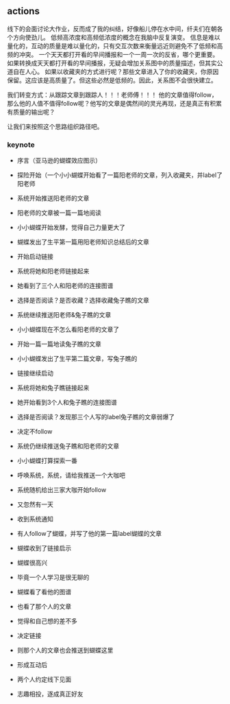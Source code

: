 ## actions
   线下的会面讨论大作业，反而成了我的纠结，好像船儿停在水中间，纤夫们在朝各个方向使劲儿。 低频高浓度和高频低浓度的概念在我脑中反复演变。
    信息是难以量化的，互动的质量是难以量化的，只有交互次数来衡量远近则避免不了低频和高频的冲突。
    一个天天都打开看的早间播报和一个一周一次的反省，哪个更重要。如果转换成天天都打开看的早间播报，无疑会增加关系图中的质量描述，但其实公道自在人心。
    如果以收藏夹的方式进行呢？那些文章进入了你的收藏夹，你原因保留。这应该是高质量了。但这些必然是低频的。因此，关系图不会很快建立。
	 
我们转变方式：从跟踪文章到跟踪人！！！老师傅！！！
他的文章值得follow，那么他的人值不值得follow呢？他写的文章是偶然间的灵光再现，还是真正有积累有质量的输出呢？

让我们来按照这个思路组织路径吧。

### keynote
- 序言（亚马逊的蝴蝶效应图示）
- 探险开始（一个小小蝴蝶开始看了一篇阳老师的文章，列入收藏夹，并label了阳老师
- 系统开始推送阳老师的文章
- 阳老师的文章被一篇一篇地阅读
- 小小蝴蝶开始发酵，觉得自己力量更大了
- 蝴蝶发出了生平第一篇用阳老师知识总结后的文章
- 开始启动链接
- 系统将她和阳老师链接起来
- 她看到了三个人和阳老师的连接图谱
- 选择是否阅读？是否收藏？选择收藏兔子瞧的文章
- 系统继续推送阳老师&兔子瞧的文章
- 小小蝴蝶现在不怎么看阳老师的文章了
- 开始一篇一篇地读兔子瞧的文章
- 小小蝴蝶发出了生平第二篇文章，写兔子瞧的
- 链接继续启动
- 系统将她和兔子瞧链接起来
- 她开始看到3个人和兔子瞧的连接图谱
- 选择是否阅读？发现那三个人写的label兔子瞧的文章弱爆了
- 决定不follow
- 系统仍继续推送兔子瞧和阳老师的文章
- 小小蝴蝶打算探索一番
- 呼唤系统，系统，请给我推送一个大咖吧

- 系统随机给出三家大咖开始follow
- 又忽然有一天
- 收到系统通知
- 有人follow了蝴蝶，并写了他的第一篇label蝴蝶的文章
- 蝴蝶收到了链接启示
- 蝴蝶很高兴
- 毕竟一个人学习是很无聊的
- 蝴蝶看了看他的图谱
- 也看了那个人的文章
- 觉得和自己想的差不多
- 决定链接
- 则那个人的文章也会推送到蝴蝶这里
- 形成互动后
- 两个人约定线下见面
- 志趣相投，逐成真正好友
